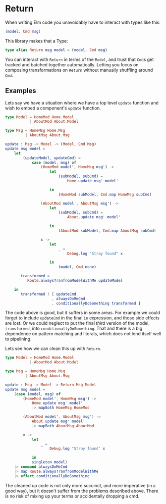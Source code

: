 # Return

When writing Elm code you unavoidably have to interact with types like this:

```elm
(model, Cmd msg)
```

This library makes that a Type:

```elm
type alias Return msg model = (model, Cmd msg)
```

You can interact with `Return` in terms of the `Model`, and trust that `Cmd`s
get tracked and batched together automatically. Letting you focus on composing
transformations on `Return` without manually shuffling around `Cmd`.


## Examples

Lets say we have a situation where we have a top level `update` function
and wish to embed a component's `update` function.

```elm
type Model = HomeMod Home.Model
           | AboutMod About.Model

type Msg = HomeMsg Home.Msg
         | AboutMsg About.Msg

update : Msg -> Model -> (Model, Cmd Msg)
update msg model =
    let
        (updateModel, updateCmd) =
            case (model, msg) of
                (HomeMod model', HomeMsg msg') ->
                    let
                        (subModel, subCmd) =
                            Home.update msg' model'

                    in
                        (HomeMod subModel, Cmd.map HomeMsg subCmd)

                (AboutMod model', AboutMsg msg') ->
                    let
                        (subModel, subCmd) =
                            About.update msg' model'

                    in
                        (AboutMod subModel, Cmd.map AboutMsg subCmd)

                x ->
                    let
                        _ =
                            Debug.log "Stray found" x

                    in
                        (model, Cmd.none)

       transformed =
          Route.alwaysTranfromModelWithMe updateModel

    in
       transformed ! [ updateCmd
                     , alwaysDoMeCmd
                     , conditionallyDoSomething transformed ]
```

The code above is good, but it suffers in some areas. For example
we could forget to include `updateCmd` in the final `in` expression,
and those side effects are lost. Or we could neglect to put the
final *third* version of the model, `transformed`, into `conditionallyDoSomething`.
That and there is a big dependence on pattern matching and literals,
which does not lend itself well to pipelining. 

Lets see how we can clean this up with `Return`.

```elm
type Model = HomeMod Home.Model
           | AboutMod About.Model

type Msg = HomeMsg Home.Msg
         | AboutMsg About.Msg

update : Msg -> Model -> Return Msg Model
update msg model =
    (case (model, msg) of
        (HomeMod model', HomeMsg msg') ->
            Home.update msg' model'
            |> mapBoth HomeMsg HomeMod

        (AboutMod model', AboutMsg msg') ->
            About.update msg' model'
            |> mapBoth AboutMsg AboutMod

        x ->
            let
                _ =
                    Debug.log "Stray found" x

            in
            singleton model)            
    |> command alwaysDoMeCmd
    |> map Route.alwaysTranfromModelWithMe
    |> effect conditionallyDoSomething
```

The cleaned up code is not only more succinct, and more imperative (in a good way),
but it doesn't suffer from the problems described above. There is no risk of mixing up
your terms or accidentally dropping a cmd.
